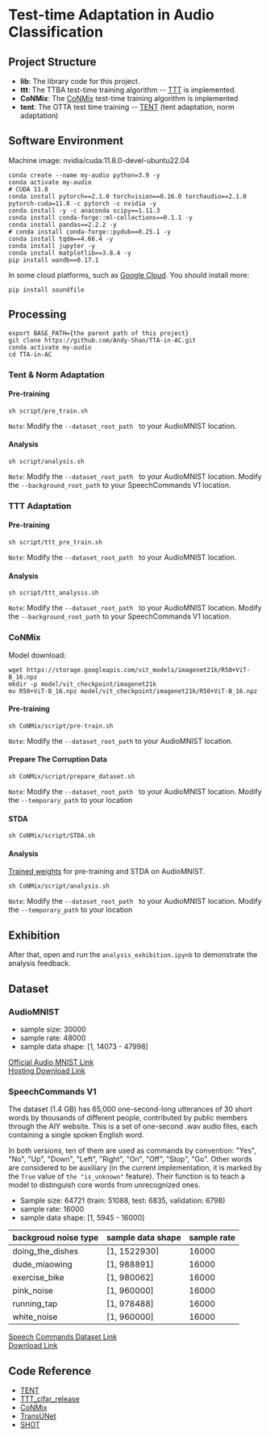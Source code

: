 # Test-time Adaptation in Audio Classification

## Project Structure
+ **lib**: The library code for this project.
+ **ttt**: The TTBA test-time training algorithm -- [TTT](https://yueatsprograms.github.io/ttt/home.html) is implemented.
+ **CoNMix**: The [CoNMix](https://sites.google.com/view/conmix-vcl) test-time training algorithm is implemented
+ **tent**: The OTTA test time training -- [TENT](https://doi.org/10.48550/arXiv.2006.10726) (tent adaptation, norm adaptation)

## Software Environment
Machine image: nvidia/cuda:11.8.0-devel-ubuntu22.04
```shell
conda create --name my-audio python=3.9 -y 
conda activate my-audio
# CUDA 11.8
conda install pytorch==2.1.0 torchvision==0.16.0 torchaudio==2.1.0 pytorch-cuda=11.8 -c pytorch -c nvidia -y
conda install -y -c anaconda scipy==1.11.3
conda install conda-forge::ml-collections==0.1.1 -y
conda install pandas==2.2.2 -y
# conda install conda-forge::pydub==0.25.1 -y
conda install tqdm==4.66.4 -y
conda install jupyter -y
conda install matplotlib==3.8.4 -y 
pip install wandb==0.17.1
```
In some cloud platforms, such as [Google Cloud](https://cloud.google.com/). You should install more:
```shell
pip install soundfile
```

## Processing
```
export BASE_PATH={the parent path of this project}
git clone https://github.com/Andy-Shao/TTA-in-AC.git
conda activate my-audio
cd TTA-in-AC
```
### Tent & Norm Adaptation
#### Pre-training
```shell
sh script/pre_train.sh
```
`Note`: Modify the `--dataset_root_path ` to your AudioMNIST location.
#### Analysis
```shell
sh script/analysis.sh
```
`Note`: Modify the `--dataset_root_path ` to your AudioMNIST location. Modify the `--background_root_path` to your SpeechCommands V1 location.

### TTT Adaptation
#### Pre-training
```shell
sh script/ttt_pre_train.sh
```
`Note`: Modify the `--dataset_root_path ` to your AudioMNIST location.

#### Analysis
```shell
sh script/ttt_analysis.sh
```
`Note`: Modify the `--dataset_root_path ` to your AudioMNIST location. Modify the `--background_root_path` to your SpeechCommands V1 location.

### CoNMix
Model download:
```shell
wget https://storage.googleapis.com/vit_models/imagenet21k/R50+ViT-B_16.npz
mkdir -p model/vit_checkpoint/imagenet21k
mv R50+ViT-B_16.npz model/vit_checkpoint/imagenet21k/R50+ViT-B_16.npz
```
#### Pre-training
```shell
sh CoNMix/script/pre-train.sh
```
`Note`: Modify the `--dataset_root_path` to your AudioMNIST location.
#### Prepare The Corruption Data
```shell
sh CoNMix/script/prepare_dataset.sh
```
`Note`: Modify the `--dataset_root_path ` to your AudioMNIST location. Modify the `--temporary_path` to your location
#### STDA
```shell
sh CoNMix/script/STDA.sh
```
#### Analysis
[Trained weights](https://drive.google.com/file/d/1LOGKHBgUm43SC6pGq3MKq_P7weRIgIJW/view?usp=drive_link) for pre-training and STDA on AudioMNIST.
```shell
sh CoNMix/script/analysis.sh
```
`Note`: Modify the `--dataset_root_path ` to your AudioMNIST location. Modify the `--temporary_path` to your location

## Exhibition
After that, open and run the `analysis_exhibition.ipynb` to demonstrate the analysis feedback. 

## Dataset
### AudioMNIST
+ sample size: 30000
+ sample rate: 48000
+ sample data shape: [1, 14073 - 47998]
  
[Official Audio MNIST Link](https://github.com/soerenab/AudioMNIST/tree/master)<br/>
[Hosting Download Link](https://drive.google.com/file/d/1kq5_qCKRUTHmViDIziSRKPjW4fIoyT9u/view?usp=drive_link)

### SpeechCommands V1
The dataset (1.4 GB) has 65,000 one-second-long utterances of 30 short words by thousands of different people, contributed by public members through the AIY website. This is a set of one-second .wav audio files, each containing a single spoken English word.

In both versions, ten of them are used as commands by convention: "Yes", "No", "Up", "Down", "Left",
"Right", "On", "Off", "Stop", "Go". Other words are considered to be auxiliary (in the current implementation,
it is marked by the `True` value of `the "is_unknown"` feature). Their function is to teach a model to distinguish core words
from unrecognized ones.

+ Sample size: 64721 (train: 51088, test: 6835, validation: 6798)
+ sample rate: 16000
+ sample data shape: [1, 5945 - 16000]

|backgroud noise type|sample data shape|sample rate|
|--|--|--|
|doing_the_dishes|[1, 1522930]|16000|
|dude_miaowing|[1, 988891]|16000|
|exercise_bike|[1, 980062]|16000|
|pink_noise|[1, 960000]|16000|
|running_tap|[1, 978488]|16000|
|white_noise|[1, 960000]|16000|

[Speech Commands Dataset Link](https://research.google/blog/launching-the-speech-commands-dataset/)<br/>
[Download Link](http://download.tensorflow.org/data/speech_commands_v0.01.tar.gz)
<!-- [TensorFlow Document](https://www.tensorflow.org/datasets/community_catalog/huggingface/speech_commands) -->

## Code Reference
+ [TENT](https://github.com/DequanWang/tent)
+ [TTT_cifar_release](https://github.com/yueatsprograms/ttt_cifar_release/tree/master)
+ [CoNMix](https://github.com/vcl-iisc/CoNMix/tree/master)
+ [TransUNet](https://github.com/Beckschen/TransUNet)
+ [SHOT](https://github.com/tim-learn/SHOT)
